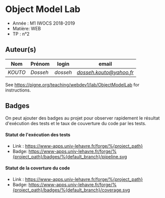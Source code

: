 # Object Model Lab 

- Année : M1 IWOCS 2018-2019
- Matière: WEB
- TP : n°2

## Auteur(s)

|Nom|Prénom|login|email|
|--|--|--|--|
| *KOUTO* | *Dosseh*| *dosseh* | *dosseh.kouto@yahoo.fr* |

See <https://pigne.org/teaching/webdev1/lab/ObjectModelLab> for instructions.

## Badges

On peut ajouter des badges au projet pour observer rapidement le résultat d'exécution des tests et le taux de couverture du code par les tests. 

#### Statut de l'exécution des tests

- Link : <https://www-apps.univ-lehavre.fr/forge/%{project_path}>
- Badge: https://www-apps.univ-lehavre.fr/forge/%{project_path}/badges/%{default_branch}/pipeline.svg

#### Statut de la coverture du code

- Link : <https://www-apps.univ-lehavre.fr/forge/%{project_path}>
- Badge: https://www-apps.univ-lehavre.fr/forge/%{project_path}/badges/%{default_branch}/coverage.svg